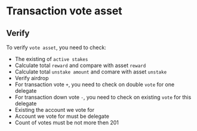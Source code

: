 # Transaction vote asset

## Verify

To verify `vote asset`, you need to check:
* The existing of `active stakes`
* Calculate total `reward` and compare with asset `reward`
* Calculate total `unstake amount` and comare with asset `unstake`
* Verify airdrop
* For transaction vote `+`, you need to check on double `vote` for one delegate
* For transaction down vote `-`, you need to check on existing `vote` for this delegate
* Existing the account we vote for
* Account we vote for must be delegate
* Count of votes must be not more then 201
